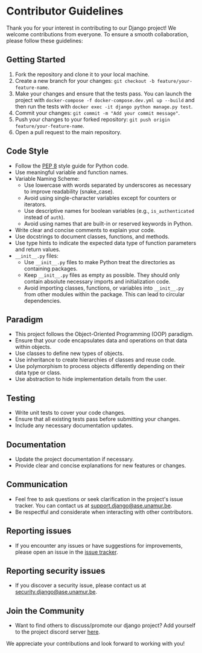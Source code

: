 # Contributor Guidelines

Thank you for your interest in contributing to our Django project! We welcome contributions from everyone. To ensure a smooth collaboration, please follow these guidelines:

## Getting Started

1. Fork the repository and clone it to your local machine.
3. Create a new branch for your changes: `git checkout -b feature/your-feature-name`.
4. Make your changes and ensure that the tests pass. You can launch the project with `docker-compose -f docker-compose.dev.yml up --build` and then run the tests with `docker exec -it django python manage.py test`.
5. Commit your changes: `git commit -m "Add your commit message"`.
6. Push your changes to your forked repository: `git push origin feature/your-feature-name`.
7. Open a pull request to the main repository.

## Code Style

- Follow the [PEP 8](https://www.python.org/dev/peps/pep-0008/) style guide for Python code.
- Use meaningful variable and function names.
- Variable Naming Scheme:
    - Use lowercase with words separated by underscores as necessary to improve readability (snake_case).
    - Avoid using single-character variables except for counters or iterators.
    - Use descriptive names for boolean variables (e.g., `is_authenticated` instead of `auth`).
    - Avoid using names that are built-in or reserved keywords in Python.
- Write clear and concise comments to explain your code.
- Use docstrings to document classes, functions, and methods.
- Use type hints to indicate the expected data type of function parameters and return values.
- `__init__.py` files:
    - Use `__init__.py` files to make Python treat the directories as containing packages.
    - Keep `__init__.py` files as empty as possible. They should only contain absolute necessary imports and initialization code.
    - Avoid importing classes, functions, or variables into `__init__.py` from other modules within the package. This can lead to circular dependencies.


## Paradigm

- This project follows the Object-Oriented Programming (OOP) paradigm.
- Ensure that your code encapsulates data and operations on that data within objects.
- Use classes to define new types of objects.
- Use inheritance to create hierarchies of classes and reuse code.
- Use polymorphism to process objects differently depending on their data type or class.
- Use abstraction to hide implementation details from the user.

## Testing

- Write unit tests to cover your code changes.
- Ensure that all existing tests pass before submitting your changes.
- Include any necessary documentation updates.

## Documentation

- Update the project documentation if necessary.
- Provide clear and concise explanations for new features or changes.

## Communication

- Feel free to ask questions or seek clarification in the project's issue tracker. You can contact us at [support.django@ase.unamur.be](mailto:support.django@ase.unamur.be).
- Be respectful and considerate when interacting with other contributors.

## Reporting issues
- If you encounter any issues or have suggestions for improvements, please open an issue in the [issue tracker](https://github.com/UNamurCSFaculty/2324_INFOM126_GROUPE_06).

## Reporting security issues
- If you discover a security issue, please contact us at [security.django@ase.unamur.be](mailto:security.django@ase.unamur.be).

## Join the Community
- Want to find others to discuss/promote our django project? Add yourself to the project discord server [here](https://discord.gg/).

We appreciate your contributions and look forward to working with you!
